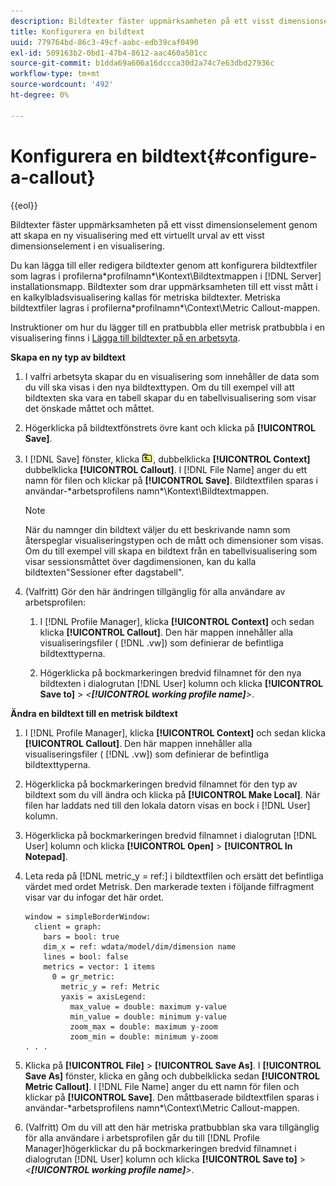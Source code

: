```yaml
---
description: Bildtexter fäster uppmärksamheten på ett visst dimensionselement genom att skapa en ny visualisering med ett virtuellt urval av ett visst dimensionselement i en visualisering.
title: Konfigurera en bildtext
uuid: 779764bd-86c3-49cf-aabc-edb39caf0490
exl-id: 509163b2-0bd1-47b4-8612-aac460a501cc
source-git-commit: b1dda69a606a16dccca30d2a74c7e63dbd27936c
workflow-type: tm+mt
source-wordcount: '492'
ht-degree: 0%

---
```


# Konfigurera en bildtext{#configure-a-callout}

{{eol}}

Bildtexter fäster uppmärksamheten på ett visst dimensionselement genom att skapa en ny visualisering med ett virtuellt urval av ett visst dimensionselement i en visualisering.

Du kan lägga till eller redigera bildtexter genom att konfigurera bildtextfiler som lagras i profilerna\*profilnamn*\Kontext\Bildtextmappen i [!DNL Server] installationsmapp. Bildtexter som drar uppmärksamheten till ett visst mått i en kalkylbladsvisualisering kallas för metriska bildtexter. Metriska bildtextfiler lagras i profilerna\*profilnamn*\Context\Metric Callout-mappen.

Instruktioner om hur du lägger till en pratbubbla eller metrisk pratbubbla i en visualisering finns i [Lägga till bildtexter på en arbetsyta](../../../home/c-get-started/c-vis/c-call-wkspc.md#concept-212b09e763044d938987b4a9c658adc0).

**Skapa en ny typ av bildtext**

1. I valfri arbetsyta skapar du en visualisering som innehåller de data som du vill ska visas i den nya bildtexttypen. Om du till exempel vill att bildtexten ska vara en tabell skapar du en tabellvisualisering som visar det önskade måttet och måttet.
1. Högerklicka på bildtextfönstrets övre kant och klicka på **[!UICONTROL Save]**.
1. I [!DNL Save] fönster, klicka ![](assets/btn_folder_up.png), dubbelklicka **[!UICONTROL Context]** dubbelklicka **[!UICONTROL Callout]**. I [!DNL File Name] anger du ett namn för filen och klickar på **[!UICONTROL Save]**. Bildtextfilen sparas i användar-\*arbetsprofilens namn*\Kontext\Bildtextmappen.

   >[!NOTE]
   >
   >När du namnger din bildtext väljer du ett beskrivande namn som återspeglar visualiseringstypen och de mått och dimensioner som visas. Om du till exempel vill skapa en bildtext från en tabellvisualisering som visar sessionsmåttet över dagdimensionen, kan du kalla bildtexten&quot;Sessioner efter dagstabell&quot;.

1. (Valfritt) Gör den här ändringen tillgänglig för alla användare av arbetsprofilen:

   1. I [!DNL Profile Manager], klicka **[!UICONTROL Context]** och sedan klicka **[!UICONTROL Callout]**. Den här mappen innehåller alla visualiseringsfiler ( [!DNL .vw]) som definierar de befintliga bildtexttyperna.

   1. Högerklicka på bockmarkeringen bredvid filnamnet för den nya bildtexten i dialogrutan [!DNL User] kolumn och klicka **[!UICONTROL Save to]** > *&lt;**[!UICONTROL working profile name]**>*.

**Ändra en bildtext till en metrisk bildtext**

1. I [!DNL Profile Manager], klicka **[!UICONTROL Context]** och sedan klicka **[!UICONTROL Callout]**. Den här mappen innehåller alla visualiseringsfiler ( [!DNL .vw]) som definierar de befintliga bildtexttyperna.

1. Högerklicka på bockmarkeringen bredvid filnamnet för den typ av bildtext som du vill ändra och klicka på **[!UICONTROL Make Local]**. När filen har laddats ned till den lokala datorn visas en bock i [!DNL User] kolumn.

1. Högerklicka på bockmarkeringen bredvid filnamnet i dialogrutan [!DNL User] kolumn och klicka **[!UICONTROL Open]** > **[!UICONTROL In Notepad]**.

1. Leta reda på [!DNL metric_y = ref:] i bildtextfilen och ersätt det befintliga värdet med ordet Metrisk. Den markerade texten i följande filfragment visar var du infogar det här ordet.

   ```
   window = simpleBorderWindow: 
     client = graph: 
       bars = bool: true
       dim_x = ref: wdata/model/dim/dimension name
       lines = bool: false
       metrics = vector: 1 items
         0 = gr_metric: 
           metric_y = ref: Metric
           yaxis = axisLegend: 
             max_value = double: maximum y-value
             min_value = double: minimum y-value
             zoom_max = double: maximum y-zoom
             zoom_min = double: minimum y-zoom
   . . . 
   ```

1. Klicka på **[!UICONTROL File]** > **[!UICONTROL Save As]**. I **[!UICONTROL Save As]** fönster, klicka en gång och dubbelklicka sedan **[!UICONTROL Metric Callout]**. I [!DNL File Name] anger du ett namn för filen och klickar på **[!UICONTROL Save]**. Den måttbaserade bildtextfilen sparas i användar-\*arbetsprofilens namn*\Context\Metric Callout-mappen.

1. (Valfritt) Om du vill att den här metriska pratbubblan ska vara tillgänglig för alla användare i arbetsprofilen går du till [!DNL Profile Manager]högerklickar du på bockmarkeringen bredvid filnamnet i dialogrutan [!DNL User] kolumn och klicka **[!UICONTROL Save to]** > *&lt;**[!UICONTROL working profile name]**>*.
